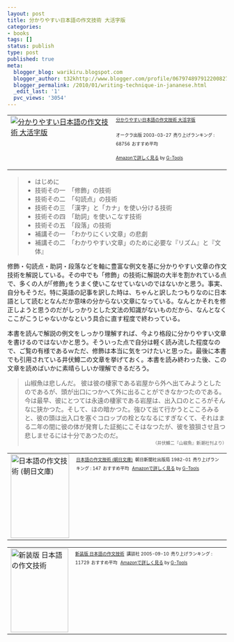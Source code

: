 ```yaml
---
layout: post
title: 分かりやすい日本語の作文技術 大活字版
categories:
- books
tags: []
status: publish
type: post
published: true
meta:
  blogger_blog: warikiru.blogspot.com
  blogger_author: t32khttp://www.blogger.com/profile/06797489791220082722noreply@blogger.com
  blogger_permalink: /2010/01/writing-technique-in-jananese.html
  _edit_last: '1'
  pvc_views: '3054'
---
```

<table border="0" cellpadding="5">
<tbody>
<tr>
<td valign="top"><a href="http://www.amazon.co.jp/exec/obidos/ASIN/4775501003/warikiru-22/ref=nosim/" target="_blank"><img class="fig" src="http://ecx.images-amazon.com/images/I/416E77474SL._SL160_.jpg" border="0" alt="分かりやすい日本語の作文技術  大活字版" /></a></td>
<td valign="top"><span style="font-size: x-small;"><a href="http://www.amazon.co.jp/%E5%88%86%E3%81%8B%E3%82%8A%E3%82%84%E3%81%99%E3%81%84%E6%97%A5%E6%9C%AC%E8%AA%9E%E3%81%AE%E4%BD%9C%E6%96%87%E6%8A%80%E8%A1%93-%E5%A4%A7%E6%B4%BB%E5%AD%97%E7%89%88-%E6%9C%AC%E5%A4%9A-%E5%8B%9D%E4%B8%80/dp/4775501003%3FSubscriptionId%3D15SMZCTB9V8NGR2TW082%26tag%3Dwarikiru-22%26linkCode%3Dxm2%26camp%3D2025%26creative%3D165953%26creativeASIN%3D4775501003" target="_blank">分かりやすい日本語の作文技術  大活字版</a><img src="http://www.assoc-amazon.jp/e/ir?t=warikiru-22&amp;l=ur2&amp;o=9" border="0" alt="" width="1" height="1" /></span>

<span style="font-size: x-small;">オークラ出版  2003-03-27</span>
<span style="font-size: x-small;">売り上げランキング : 68756</span>
<span style="font-size: x-small;">おすすめ平均  <img src="http://g-images.amazon.com/images/G/01/detail/stars-5-0.gif" alt="" /></span>

<span style="font-size: x-small;"><a href="http://www.amazon.co.jp/%E5%88%86%E3%81%8B%E3%82%8A%E3%82%84%E3%81%99%E3%81%84%E6%97%A5%E6%9C%AC%E8%AA%9E%E3%81%AE%E4%BD%9C%E6%96%87%E6%8A%80%E8%A1%93-%E5%A4%A7%E6%B4%BB%E5%AD%97%E7%89%88-%E6%9C%AC%E5%A4%9A-%E5%8B%9D%E4%B8%80/dp/4775501003%3FSubscriptionId%3D15SMZCTB9V8NGR2TW082%26tag%3Dwarikiru-22%26linkCode%3Dxm2%26camp%3D2025%26creative%3D165953%26creativeASIN%3D4775501003" target="_blank">Amazonで詳しく見る</a> by <a href="http://www.goodpic.com/mt/aws/index.html">G-Tools</a></span></td>
</tr>
</tbody>
</table>
<blockquote>
<ul>
	<li>はじめに</li>
	<li>技術その一　「修飾」の技術</li>
	<li>技術その二　「句読点」の技術</li>
	<li>技術その三　「漢字」と「カナ」を使い分ける技術</li>
	<li>技術その四　「助詞」を使いこなす技術</li>
	<li>技術その五　「段落」の技術</li>
	<li>補講その一　「わかりにくい文章」の悲劇</li>
	<li>補講その二　「わかりやすい文章」のために必要な『リズム』と『文体』</li>
</ul>
</blockquote>
修飾・句読点・助詞・段落などを軸に豊富な例文を基に分かりやすい文章の作文技術を解説している。その中でも「修飾」の技術に解説の大半を割かれている点で、多くの人が｢修飾｣をうまく使いこなせていないのではないかと思う。事実、自分もそうだ。特に英語の記事を訳した時は、ちゃんと訳したつもりなのに日本語として読むとなんだか意味の分からない文章になっている。なんとかそれを修正しようと思うのだがしっかりとした文法の知識がないものだから、なんとなくここがこうじゃないかなという具合に直す程度で終わっている。

<a name="more"></a>
本書を読んで解説の例文をしっかり理解すれば、今より格段に分かりやすい文章を書けるのではないかと思う。そういった点で自分は軽く読み流した程度なので、ご覧の有様であるｗただ、修飾は本当に気をつけたいと思った。最後に本書でも引用されている井伏鱒二の文章を挙げておく。本書を読み終わった後、この文章を読めばいかに素晴らしいか理解できるだろう。
<blockquote>山椒魚は悲しんだ。
彼は彼の棲家である岩屋から外へ出てみようとしたのであるが、頭が出口につかへて外に出ることができなかつたのである。今は最早、彼にとつては永遠の棲家である岩屋は、出入口のところがそんなに狭かつた。そして、ほの暗かつた。強ひて出て行かうとこころみると、彼の頭は出入口を塞ぐコロップの栓とななるにすぎなくて、それはまる二年の間に彼の体が発育した証拠にこそはなつたが、彼を狼狽させ且つ悲しませるには十分であつたのだ。
<div style="text-align: right;"><span style="font-size: x-small;">（井伏鱒二『山椒魚』新潮社刊より）</span></div></blockquote>
<table border="0" cellpadding="5">
<tbody>
<tr>
<td valign="top"><a href="http://www.amazon.co.jp/exec/obidos/ASIN/4022608080/warikiru-22/ref=nosim/" target="_blank"><img class="fig" src="http://ecx.images-amazon.com/images/I/51QKNW7MY2L._SL160_.jpg" border="0" alt="日本語の作文技術 (朝日文庫)" width="134" height="192" /></a></td>
<td valign="top"><span style="font-size: x-small;"><a href="http://www.amazon.co.jp/%E6%97%A5%E6%9C%AC%E8%AA%9E%E3%81%AE%E4%BD%9C%E6%96%87%E6%8A%80%E8%A1%93-%E6%9C%9D%E6%97%A5%E6%96%87%E5%BA%AB-%E6%9C%AC%E5%A4%9A-%E5%8B%9D%E4%B8%80/dp/4022608080%3FSubscriptionId%3D15SMZCTB9V8NGR2TW082%26tag%3Dwarikiru-22%26linkCode%3Dxm2%26camp%3D2025%26creative%3D165953%26creativeASIN%3D4022608080" target="_blank">日本語の作文技術 (朝日文庫)</a><img src="http://www.assoc-amazon.jp/e/ir?t=warikiru-22&amp;l=ur2&amp;o=9" border="0" alt="" width="1" height="1" /></span>
<span style="font-size: x-small;">
</span>
<span style="font-size: x-small;">朝日新聞社出版局  1982-01</span>
<span style="font-size: x-small;">売り上げランキング : 147</span>
<span style="font-size: x-small;">おすすめ平均  <img src="http://g-images.amazon.com/images/G/01/detail/stars-4-5.gif" alt="" /></span>
<span style="font-size: x-small;">
</span>
<span style="font-size: x-small;"><a href="http://www.amazon.co.jp/%E6%97%A5%E6%9C%AC%E8%AA%9E%E3%81%AE%E4%BD%9C%E6%96%87%E6%8A%80%E8%A1%93-%E6%9C%9D%E6%97%A5%E6%96%87%E5%BA%AB-%E6%9C%AC%E5%A4%9A-%E5%8B%9D%E4%B8%80/dp/4022608080%3FSubscriptionId%3D15SMZCTB9V8NGR2TW082%26tag%3Dwarikiru-22%26linkCode%3Dxm2%26camp%3D2025%26creative%3D165953%26creativeASIN%3D4022608080" target="_blank">Amazonで詳しく見る</a> by <a href="http://www.goodpic.com/mt/aws/index.html">G-Tools</a></span></td>
</tr>
</tbody>
</table>
<table border="0" cellpadding="5">
<tbody>
<tr>
<td valign="top"><a href="http://www.amazon.co.jp/exec/obidos/ASIN/4062130947/warikiru-22/ref=nosim/" target="_blank"><img class="fig" src="http://ecx.images-amazon.com/images/I/51H4PYKC63L._SL160_.jpg" border="0" alt="新装版 日本語の作文技術" width="132" height="192" /></a></td>
<td valign="top"><span style="font-size: x-small;"><a href="http://www.amazon.co.jp/%E6%96%B0%E8%A3%85%E7%89%88-%E6%97%A5%E6%9C%AC%E8%AA%9E%E3%81%AE%E4%BD%9C%E6%96%87%E6%8A%80%E8%A1%93-%E6%9C%AC%E5%A4%9A-%E5%8B%9D%E4%B8%80/dp/4062130947%3FSubscriptionId%3D15SMZCTB9V8NGR2TW082%26tag%3Dwarikiru-22%26linkCode%3Dxm2%26camp%3D2025%26creative%3D165953%26creativeASIN%3D4062130947" target="_blank">新装版 日本語の作文技術</a><img src="http://www.assoc-amazon.jp/e/ir?t=warikiru-22&amp;l=ur2&amp;o=9" border="0" alt="" width="1" height="1" /></span>
<span style="font-size: x-small;">
</span>
<span style="font-size: x-small;">講談社  2005-09-10</span>
<span style="font-size: x-small;">売り上げランキング : 11729</span>
<span style="font-size: x-small;">おすすめ平均  <img src="http://g-images.amazon.com/images/G/01/detail/stars-5-0.gif" alt="" /></span>
<span style="font-size: x-small;">
</span>
<span style="font-size: x-small;"><a href="http://www.amazon.co.jp/%E6%96%B0%E8%A3%85%E7%89%88-%E6%97%A5%E6%9C%AC%E8%AA%9E%E3%81%AE%E4%BD%9C%E6%96%87%E6%8A%80%E8%A1%93-%E6%9C%AC%E5%A4%9A-%E5%8B%9D%E4%B8%80/dp/4062130947%3FSubscriptionId%3D15SMZCTB9V8NGR2TW082%26tag%3Dwarikiru-22%26linkCode%3Dxm2%26camp%3D2025%26creative%3D165953%26creativeASIN%3D4062130947" target="_blank">Amazonで詳しく見る</a> by <a href="http://www.goodpic.com/mt/aws/index.html">G-Tools</a></span></td>
</tr>
</tbody>
</table>
